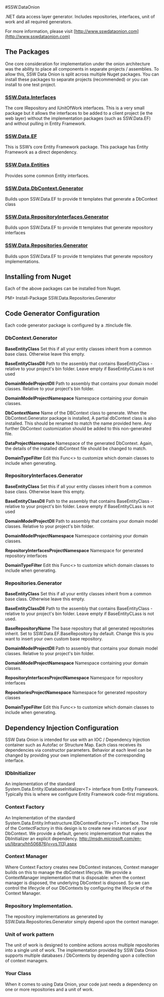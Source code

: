 #SSW.DataOnion

.NET data access layer generator. Includes repositories, interfaces, unit of work and all required generators.

For more information, please visit [http://www.sswdataonion.com](http://www.sswdataonion.com)

## The Packages

One core consideration for implementation under the onion architecture was the ability to place all components in separate projects / assemblies. To allow this, SSW Data Onion is split across multiple Nuget packages. You can install these packages to separate projects (recommended) or you can install to one test project.

### [SSW.Data.Interfaces](https://www.nuget.org/packages/SSW.Data.Interfaces/)

The core IRepository and IUnitOfWork interfaces. This is a very small package but it allows the interfaces to be added to a client project (ie the web layer) without the implementation packages (such as SSW.Data.EF) and without pulling in Entity Framework.

### [SSW.Data.EF](https://www.nuget.org/packages/SSW.Data.EF/)

This is SSW’s core Entity Framework package. This package has Entity Framework as a direct dependency.

### [SSW.Data.Entities](https://www.nuget.org/packages/SSW.Data.Entities/)

Provides some common Entity interfaces.

### [SSW.Data.DbContext.Generator](https://www.nuget.org/packages/SSW.Data.DbContext.Generator/)

Builds upon SSW.Data.EF to provide tt templates that generate a DbContext class

### [SSW.Data.RepositoryInterfaces.Generator](https://www.nuget.org/packages/SSW.Data.RepositoryInterfaces.Generator/)

Builds upon SSW.Data.EF to provide tt templates that generate repository interfaces

### [SSW.Data.Repositories.Generator](https://www.nuget.org/packages/SSW.Data.Repositories.Generator/)

Builds upon SSW.Data.EF to provide tt templates that generate repository implementations.

## Installing from Nuget

Each of the above packages can be installed from Nuget. 

PM> Install-Package SSW.Data.Repositories.Generator

## Code Generator Configuration

Each code generator package is configured by a .ttinclude file.

### DbContext.Generator

**BaseEntityClass**
Set this if all your entity classes inherit from a common base class. Otherwise leave this empty.

**BaseEntityClassDll**
Path to the assembly that contains BaseEntityClass - relative to your project's bin folder. Leave empty if BaseEntityCLass is not used

**DomainModelProjectDll**
Path to assembly that contains your domain model classes. Relative to your project's bin folder.

**DomainModelProjectNamespace**
Namespace containing your domain classes.

**DbContextName**
Name of the DBContext class to generate. When the DbContext.Generator package is installed, A partial dbContext class is also installed. This should be renamed to match the name provided here. Any further DbContext customization should be added to this non-generated file.

**DataProjectNamespace**
Namespace of the generated DbContext. Again, the details of the installed dbContext file should be changed to match.

**DomainTypeFilter**
Edit this Func&lt;&gt; to customize which domain classes to include when generating.

### RepositoryInterfaces.Generator

**BaseEntityClass**
Set this if all your entity classes inherit from a common base class. Otherwise leave this empty.

**BaseEntityClassDll**
Path to the assembly that contains BaseEntityClass - relative to your project's bin folder. Leave empty if BaseEntityCLass is not used

**DomainModelProjectDll**
Path to assembly that contains your domain model classes. Relative to your project's bin folder.

**DomainModelProjectNamespace**
Namespace containing your domain classes.

**RepositoryInterfacesProjectNamespace**
Namespace for generated repository interfaces

**DomainTypeFilter**
Edit this Func&lt;&gt; to customize which domain classes to include when generating.

### Repositories.Generator

**BaseEntityClass**
Set this if all your entity classes inherit from a common base class. Otherwise leave this empty.

**BaseEntityClassDll**
Path to the assembly that contains BaseEntityClass - relative to your project's bin folder. Leave empty if BaseEntityCLass is not used.

**BaseRepositoryName**
The base repository that all generated repositories inherit. Set to SSW.Data.EF.BaseRepository by default. Change this is you want to insert your own custom base repository.

**DomainModelProjectDll**
Path to assembly that contains your domain model classes. Relative to your project's bin folder.

**DomainModelProjectNamespace**
Namespace containing your domain classes.

**RepositoryInterfacesProjectNamespace**
Namespace for repository interfaces

**RepositoriesProjectNamespace**
Namespace for generated repository classes

**DomainTypeFilter**
Edit this Func&lt;&gt; to customize which domain classes to include when generating.

## Dependency Injection Configuration

SSW Data Onion is intended for use with an IOC / Dependency Injection container such as Autofac or Structure Map. Each class receives its dependencies via constructor parameters. Behavior at each level can be changed by providing your own implementation of the corresponding interface.

### IDbInitializer

An implementation of the standard System.Data.Entity.IDatabaseInitializer&lt;T&gt; interface from Entity Framework. Typically this is where we configure Entity Framework code-first migrations.

### Context Factory

An Implementation of the standard System.Data.Entity.Infrastructure.IDbContextFactory&lt;T&gt; interface.
The role of the ContectFactory in this design is to create new instances of your DbContext. We provide a default, generic implementation that makes the DbInitializer an explicit dependency.
http://msdn.microsoft.com/en-us/library/hh506876(v=vs.113).aspx

### Context Manager

Where Context Factory creates new DbContext instances, Context manager builds on this to manage the dbContext lifecycle. We provide a ContextManager implementation that is disposable: when the context manager is disposed, the underlying DbContext is disposed.
So we can control the lifecycle of our DbContexts by configuring the lifecycle of the Context Manager.

### Repository Implementation.

The repository implementations as generated by SSW.Data.Repositories.Generator simply depend upon the context manager.

### Unit of work pattern

The unit of work is designed to combine actions across multiple repositories into a single unit of work.
The implementation provided by SSW Data Onion supports multiple databases / DbContexts by depending upon a collection of context managers.

### Your Class

When it comes to using Data Onion, your code just needs a dependency on one or more repositories and a unit of work.
